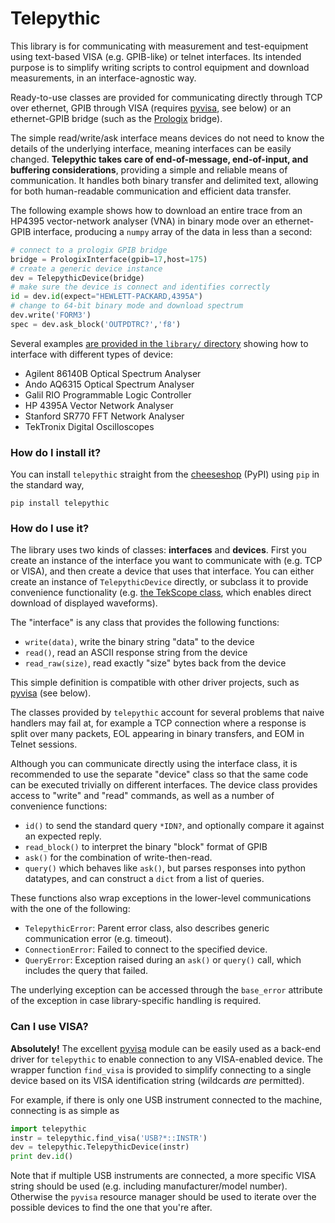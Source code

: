 # Telepythic

This library is for communicating with measurement and test-equipment using text-based VISA (e.g. GPIB-like) or telnet interfaces. Its intended purpose is to simplify writing scripts to control equipment and download measurements, in an interface-agnostic way.

Ready-to-use classes are provided for communicating directly through TCP over ethernet, GPIB through VISA (requires [pyvisa], see below) or an ethernet-GPIB bridge (such as the [Prologix] bridge).

The simple read/write/ask interface means devices do not need to know the details of the underlying interface, meaning interfaces can be easily changed.
**Telepythic takes care of end-of-message, end-of-input, and buffering considerations**, providing a simple and reliable means of communication.
It handles both binary transfer and delimited text, allowing for both human-readable communication and efficient data transfer.

The following example shows how to download an entire trace from an HP4395 vector-network analyser (VNA) in binary mode over an ethernet-GPIB interface, producing a `numpy` array of the data in less than a second:
```python
# connect to a prologix GPIB bridge
bridge = PrologixInterface(gpib=17,host=175)
# create a generic device instance
dev = TelepythicDevice(bridge)
# make sure the device is connect and identifies correctly
id = dev.id(expect="HEWLETT-PACKARD,4395A")
# change to 64-bit binary mode and download spectrum
dev.write('FORM3')
spec = dev.ask_block('OUTPDTRC?','f8')
```

Several examples [are provided in the `library/` directory][library] showing how to interface with different types of device:

* Agilent 86140B Optical Spectrum Analyser
* Ando AQ6315 Optical Spectrum Analyser
* Galil RIO Programmable Logic Controller
* HP 4395A Vector Network Analyser
* Stanford SR770 FFT Network Analyser
* TekTronix Digital Oscilloscopes


### How do I install it? ###
You can install `telepythic` straight from the [cheeseshop] (PyPI) using `pip` in the standard way,
```
pip install telepythic
```

   
### How do I use it? ###

The library uses two kinds of classes: **interfaces** and **devices**.
First you create an instance of the interface you want to communicate with (e.g. TCP or VISA), and then create a device that uses that interface.
You can either create an instance of `TelepythicDevice` directly, or subclass it to provide convenience functionality (e.g. [the TekScope class][tekscope], which enables direct download of displayed waveforms).

The "interface" is any class that provides the following functions:

* `write(data)`, write the binary string "data" to the device
* `read()`, read an ASCII response string from the device
* `read_raw(size)`, read exactly "size" bytes back from the device

This simple definition is compatible with other driver projects, such as [pyvisa][pyvisa] (see below).

The classes provided by `telepythic` account for several problems that naive handlers may fail at, for example a TCP connection where a response is split over many packets, EOL appearing in binary transfers, and EOM in Telnet sessions.

Although you can communicate directly using the interface class, it is recommended to use the separate "device" class so that the same code can be executed trivially on different interfaces.
The device class provides access to "write" and "read" commands, as well as a number of convenience functions:

* `id()` to send the standard query `*IDN?`, and optionally compare it against an expected reply.
* `read_block()` to interpret the binary "block" format of GPIB
* `ask()` for the combination of write-then-read.
* `query()` which behaves like `ask()`, but parses responses into python datatypes, and can construct a `dict` from a list of queries.

These functions also wrap exceptions in the lower-level communications with the one of the following:

* `TelepythicError`: Parent error class, also describes generic communication error (e.g. timeout).
* `ConnectionError`: Failed to connect to the specified device.
* `QueryError`: Exception raised during an `ask()` or `query()` call, which includes the query that failed.

The underlying exception can be accessed through the `base_error` attribute of the exception in case library-specific handling is required.


### Can I use VISA? ###

**Absolutely!** The excellent [pyvisa] module can be easily used as a back-end driver for `telepythic` to enable connection to any VISA-enabled device.
The wrapper function `find_visa` is provided to simplify connecting to a single device based on its VISA identification string (wildcards _are_ permitted).

For example, if there is only one USB instrument connected to the machine, connecting is as simple as
```python
import telepythic
instr = telepythic.find_visa('USB?*::INSTR')
dev = telepythic.TelepythicDevice(instr)
print dev.id()
```
Note that if multiple USB instruments are connected, a more specific VISA string should be used (e.g. including manufacturer/model number).
Otherwise the `pyvisa` resource manager should be used to iterate over the possible devices to find the one that you're after.

[pyvisa]: http://pyvisa.readthedocs.io/
[prologix]: http://prologix.biz/gpib-ethernet-controller.html
[library]: https://bitbucket.org/martijnj/telepythic/src/default/library/
[tekscope]: https://bitbucket.org/martijnj/telepythic/src/default/library/tekscope.py
[cheeseshop]: https://pypi.python.org/
